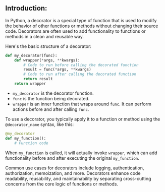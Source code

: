 ## Introduction: 
In Python, a decorator is a special type of function that is used to modify the behavior of other functions or methods without changing their source code. Decorators are often used to add functionality to functions or methods in a clean and reusable way. 

Here's the basic structure of a decorator:

```python
def my_decorator(func):
    def wrapper(*args, **kwargs):
        # Code to run before calling the decorated function
        result = func(*args, **kwargs)
        # Code to run after calling the decorated function
        return result
    return wrapper
```

- `my_decorator` is the decorator function.
- `func` is the function being decorated.
- `wrapper` is an inner function that wraps around `func`. It can perform actions before and after calling `func`.

To use a decorator, you typically apply it to a function or method using the `@decorator_name` syntax, like this:

```python
@my_decorator
def my_function():
    # Function code
```

When `my_function` is called, it will actually invoke `wrapper`, which can add functionality before and after executing the original `my_function`.

Common use cases for decorators include logging, authentication, authorization, memoization, and more. Decorators enhance code readability, reusability, and maintainability by separating cross-cutting concerns from the core logic of functions or methods.